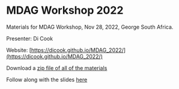 # MDAG Workshop 2022

Materials for MDAG Workshop, Nov 28, 2022, George South Africa.

Presenter: Di Cook

Website: [https://dicook.github.io/MDAG_2022/](https://dicook.github.io/MDAG_2022/)

Download a [zip file of all of the materials](https://dicook.github.io/MDAG_2022/MDAG_2022.zip)

Follow along with the slides [here](https://dicook.github.io/MDAG_2022/slides.html)
